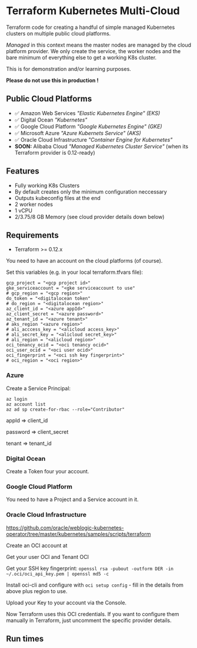 # Terraform Kubernetes Multi-Cloud

Terraform code for creating a handful of simple managed Kubernetes clusters on multiple public cloud platforms.

_Managed_ in this context means the master nodes are managed by the cloud platform provider. We only create the service, the worker nodes and the bare minimum of everything else to get a working K8s cluster.


This is for demonstration and/or learning purposes.


**Please do not use this in production !**


## Public Cloud Platforms

* ✅ Amazon Web Services _"Elastic Kubernetes Engine" (EKS)_
* ✅ Digital Ocean _"Kubernetes"_
* ✅ Google Cloud Platform _"Google Kubernetes Engine" (GKE)_
* ✅ Microsoft Azure _"Azure Kubernets Service" (AKS)_
* ✅ Oracle Cloud Infrastructure _"Container Engine for Kubernetes"_
* **SOON:** Alibaba Cloud _"Managed Kubernetes Cluster Service"_ (when its Terraform provider is 0.12-ready)


## Features

* Fully working K8s Clusters
* By default creates only the minimum configuration neccessary
* Outputs kubeconfig files at the end
* 2 worker nodes
* 1 vCPU
* 2/3.75/8 GB Memory (see cloud provider details down below)



## Requirements

* Terraform >= 0.12.x

You need to have an account on the cloud platforms (of course).

Set this variables (e.g. in your local terraform.tfvars file):

```
gcp_project = "<gcp project id>"
gke_serviceaccount = "<gke serviceaccount to use"
# gcp_region = "<gcp region>"
do_token = "<digitalocean token"
# do_region = "<digitalocean region>"
az_client_id = "<azure appId>"
az_client_secret = "<azure password>"
az_tenant_id = "<azure tenant>"
# aks_region "<azure region>"
# ali_acccess_key = "<alicloud access_key>"
# ali_secret_key = "<alicloud secret_key>"
# ali_region = "<alicloud region>"
oci_tenancy_ocid = "<oci tenancy ocid>"
oci_user_ocid = "<oci user ocid>"
oci_fingerprint = "<oci ssh key fingerprint>"
# oci_region = "<oci region>"
```

### Azure

Create a Service Principal:

```
az login
az account list
az ad sp create-for-rbac --role="Contributor"
```

appId => client_id

password => client_secret

tenant => tenant_id


### Digital Ocean

Create a Token four your account.


### Google Cloud Platform

You need to have a Project and a Service account in it.



### Oracle Cloud Infrastructure

https://github.com/oracle/weblogic-kubernetes-operator/tree/master/kubernetes/samples/scripts/terraform


Create an OCI account at

Get your user OCI and Tenant OCI

Get your SSH key fingerprint:  `openssl rsa -pubout -outform DER -in ~/.oci/oci_api_key.pem | openssl md5 -c`


Install oci-cli and configure with `oci setup config` - fill in the details from above plus region to use.

Upload your Key to your account via the Console.

Now Terraform uses this OCI credentials. If you want to configure them manually in Terraform, just uncomment the specific provider details.


## Run times